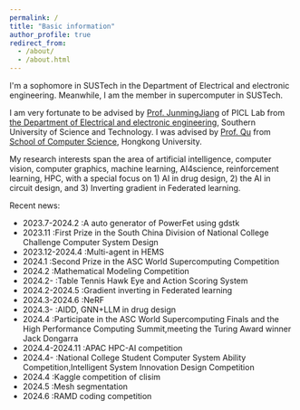 ```yaml
---
permalink: /
title: "Basic information"
author_profile: true
redirect_from: 
  - /about/
  - /about.html
---
```


I'm a sophomore in SUSTech in the Department of Electrical and electronic engineering. Meanwhile, I am the member in supercomputer in SUSTech.

I am very fortunate to be advised by [Prof. JunmingJiang](https://www.sustech.edu.cn/zh/faculties/jiangjunmin.html) of PICL Lab from [the Department of Electrical and electronic engineering](https://www.sustech.edu.cn/), Southern University of Science and Technology. I was advised by [Prof. Qu](https://liangqiong.github.io/) from [School of Computer Science](https://www.hku.hk/), Hongkong University. 

My research interests span the area of artificial intelligence, computer vision, computer graphics, machine learning, AI4science, reinforcement learning, HPC, with a special focus on 1) AI in drug design,  2) the AI in circuit design, and 3) Inverting gradient in Federated learning.

Recent news:
- 2023.7-2024.2  :A auto generator of PowerFet using gdstk
- 2023.11        :First Prize in the South China Division of National College Challenge Computer System Design
- 2023.12-2024.4 :Multi-agent in HEMS
- 2024.1         :Second Prize in the ASC World Supercomputing Competition
- 2024.2         :Mathematical Modeling Competition
- 2024.2-        :Table Tennis Hawk Eye and Action Scoring System
- 2024.2-2024.5  :Gradient inverting in Federated learning
- 2024.3-2024.6  :NeRF
- 2024.3-        :AIDD, GNN+LLM in drug design
- 2024.4         :Participate in the ASC World Supercomputing Finals and the High Performance Computing Summit,meeting the Turing Award winner Jack Dongarra
- 2024.4-2024.11 :APAC HPC-AI competition
- 2024.4-        :National College Student Computer System Ability Competition,Intelligent System Innovation Design Competition
- 2024.4         :Kaggle competition of clisim
- 2024.5         :Mesh segmentation
- 2024.6         :RAMD coding competition


